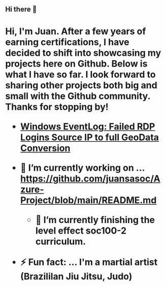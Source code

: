 ## Hi there 👋

<h1>Hi, I'm Juan. After a few years of earning certifications, I have decided to shift into showcasing my projects here on Github. Below is what I 
have so far. I look forward to sharing other projects both big and small with the Github community. Thanks for stopping by!


  - [Windows EventLog: Failed RDP Logins Source IP to full GeoData Conversion](https://github.com/juansasoc/Azure-Project/blob/main/README.md)
  







[linkedin]: https://www.linkedin.com/in/juan-rivera-2b434b7b/





- 🔭 I’m currently working on ... https://github.com/juansasoc/Azure-Project/blob/main/README.md
  - 🌱 I’m currently finishing the level effect soc100-2 curriculum.

- ⚡ Fun fact: ... I'm a martial artist (Brazililan Jiu Jitsu, Judo)
  

